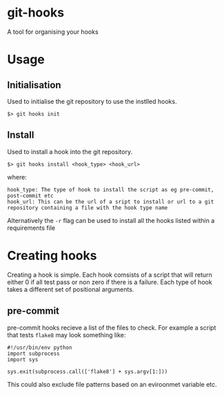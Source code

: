 # git-hooks
A tool for organising your hooks

# Usage

## Initialisation
Used to initialise the git repository to use the instlled hooks. 

```
$> git hooks init
```

## Install
Used to install a hook into the git repository. 

```
$> git hooks install <hook_type> <hook_url>
```

where:

```
hook_type: The type of hook to install the script as eg pre-commit, post-commit etc
hook_url: This can be the url of a sript to install or url to a git repository containing a file with the hook type name
```

Alternatively the `-r` flag can be used to install all the hooks listed within a requirements file

# Creating hooks
Creating a hook is simple. Each hook comsists of a script that will return either 0 if all test pass or non zero if there is 
a failure. Each type of hook takes a different set of positional arguments.

## pre-commit
pre-commit hooks recieve a list of the files to check. For example a script that tests `flake8` may look something like:

```
#!/usr/bin/env python
import subprocess
import sys

sys.exit(subprocess.call(['flake8'] + sys.argv[1:]))
```

This could also exclude file patterns based on an eviroonmet variable etc.
